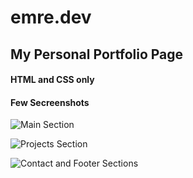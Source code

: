 # emre.dev

## My Personal Portfolio Page

#### HTML and CSS only

#### Few Secreenshots



![Main Section](https://user-images.githubusercontent.com/66169656/152658749-43f1a08f-ecf8-466a-bcfa-d2e4b07f1d1e.png)


![Projects Section](https://user-images.githubusercontent.com/66169656/152639090-9bd326f8-3f75-4036-ab0c-ffd66c17b58d.png)

![Contact and Footer Sections](https://user-images.githubusercontent.com/66169656/152639092-f5c91d59-b737-47cb-a14f-d335f05f5b26.png)
